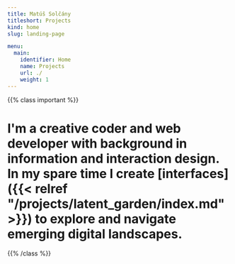 ```yaml
---
title: Matúš Solčány
titleshort: Projects
kind: home
slug: landing-page

menu:
  main:
    identifier: Home
    name: Projects
    url: ./
    weight: 1
---
```


{{% class important %}}

# I'm a creative coder and web developer with background in information and interaction design. In my spare time I create [interfaces]({{< relref "/projects/latent_garden/index.md" >}}) to explore and navigate emerging digital landscapes.

{{% /class %}}

